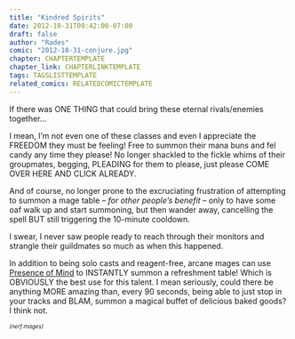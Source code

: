 ```yaml
---
title: "Kindred Spirits"
date: 2012-10-31T09:42:00-07:00
draft: false
author: "Rades"
comic: "2012-10-31-conjure.jpg"
chapter: CHAPTERTEMPLATE
chapter_link: CHAPTERLINKTEMPLATE
tags: TAGSLISTTEMPLATE
related_comics: RELATEDCOMICTEMPLATE
---
```


If there was ONE THING that could bring these eternal rivals/enemies together…


I mean, I’m not even one of these classes and even I appreciate the FREEDOM they must be feeling! Free to summon their mana buns and fel candy any time they please! No longer shackled to the fickle whims of their groupmates, begging, PLEADING for them to please, just please COME OVER HERE AND CLICK ALREADY. 


And of course, no longer prone to the excruciating frustration of attempting to summon a mage table – *for other people’s benefit* – only to have some oaf walk up and start summoning, but then wander away, cancelling the spell BUT still triggering the 10-minute cooldown.


I swear, I never saw people ready to reach through their monitors and strangle their guildmates so much as when this happened.


In addition to being solo casts and reagent-free, arcane mages can use [Presence of Mind](http://www.wowhead.com/spell=12043) to INSTANTLY summon a refreshment table! Which is OBVIOUSLY the best use for this talent. I mean seriously, could there be anything MORE amazing than, every 90 seconds, being able to just stop in your tracks and BLAM, summon a magical buffet of delicious baked goods? I think not.


<font size="-3">*(nerf mages)*</font>

